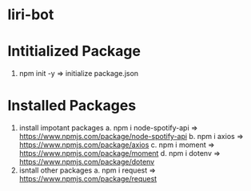 # liri-bot

# Intitialized Package 
1. npm init -y      => initialize package.json

# Installed Packages     
1. install impotant packages 
    a. npm i node-spotify-api  => https://www.npmjs.com/package/node-spotify-api 
    b. npm i axios             => https://www.npmjs.com/package/axios
    c. npm i moment            => https://www.npmjs.com/package/moment
    d. npm i dotenv            => https://www.npmjs.com/package/dotenv
2. isntall other packages 
    a. npm i request           => https://www.npmjs.com/package/request